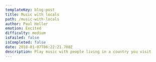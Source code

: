 ```yaml
---
templateKey: blog-post
title: Music with locals
path: /music-with-locals
author: Paul Heller
emotion: Excited
difficulty: medium
isFailed: false 
isCompleted: false
date: 2018-01-07T06:22:21.708Z
description: Play music with people living in a country you visit
---
```


